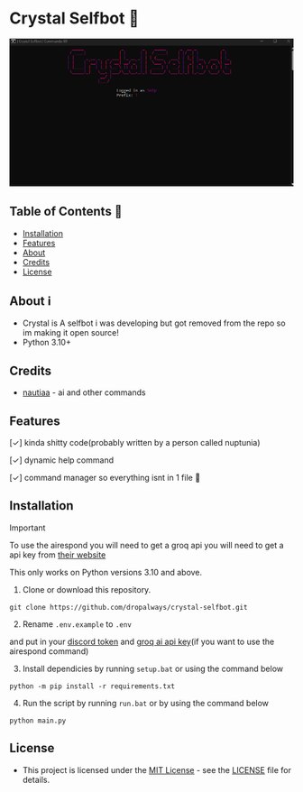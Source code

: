 # Crystal Selfbot 🎀

![gif](https://raw.githubusercontent.com/dropalways/crystal-selfbot/refs/heads/main/data/gif.gif)

## Table of Contents :scroll:

- [Installation](#installation)
- [Features](#features)
- [About](#about)
- [Credits](#credits)
- [License](#license)

## About :information_source:

- Crystal is A selfbot i was developing but got removed from the repo so im making it open source!
- Python 3.10+

## Credits

- [nautiaa](https://github.com/brookhhh) - ai and other commands

## Features

[✓] kinda shitty code(probably written by a person called nuptunia)

[✓] dynamic help command

[✓] command manager so everything isnt in 1 file :drooling_face:

## Installation

> [!IMPORTANT]
> To use the airespond you will need to get a groq api you will need to get a api key from [their website](https://console.groq.com/keys)
>
> This only works on Python versions 3.10 and above.

1. Clone or download this repository.

```
git clone https://github.com/dropalways/crystal-selfbot.git
```

2. Rename `.env.example` to `.env`

and put in your [discord token](https://github.com/NotNexuss/Get-Discord-Token) and [groq ai api key](https://console.groq.com/keys)(if you want to use the airespond command)

3. Install dependicies by running `setup.bat` or using the command below

```
python -m pip install -r requirements.txt
```

4. Run the script by running `run.bat` or by using the command below

```
python main.py
```

## License

- This project is licensed under the [MIT License](https://opensource.org/licenses/mit-license.php) - see the [LICENSE](LICENSE) file for details.
